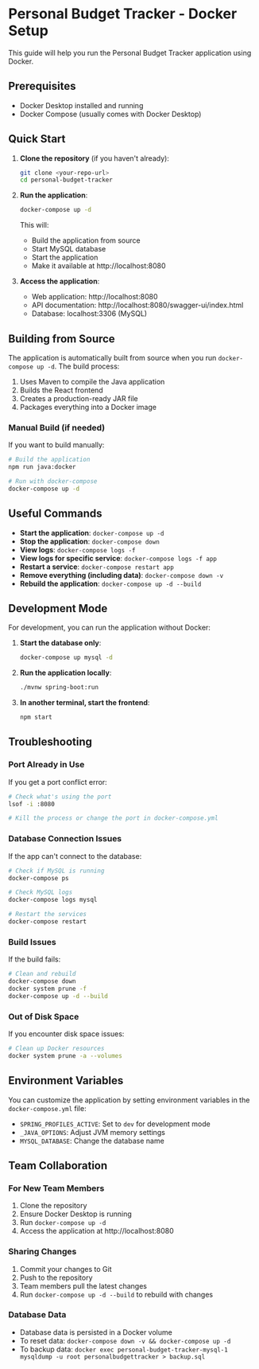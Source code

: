 # Personal Budget Tracker - Docker Setup

This guide will help you run the Personal Budget Tracker application using Docker.

## Prerequisites

- Docker Desktop installed and running
- Docker Compose (usually comes with Docker Desktop)

## Quick Start

1. **Clone the repository** (if you haven't already):

   ```bash
   git clone <your-repo-url>
   cd personal-budget-tracker
   ```

2. **Run the application**:

   ```bash
   docker-compose up -d
   ```

   This will:
   - Build the application from source
   - Start MySQL database
   - Start the application
   - Make it available at http://localhost:8080

3. **Access the application**:
   - Web application: http://localhost:8080
   - API documentation: http://localhost:8080/swagger-ui/index.html
   - Database: localhost:3306 (MySQL)

## Building from Source

The application is automatically built from source when you run `docker-compose up -d`. The build process:

1. Uses Maven to compile the Java application
2. Builds the React frontend
3. Creates a production-ready JAR file
4. Packages everything into a Docker image

### Manual Build (if needed)

If you want to build manually:

```bash
# Build the application
npm run java:docker

# Run with docker-compose
docker-compose up -d
```

## Useful Commands

- **Start the application**: `docker-compose up -d`
- **Stop the application**: `docker-compose down`
- **View logs**: `docker-compose logs -f`
- **View logs for specific service**: `docker-compose logs -f app`
- **Restart a service**: `docker-compose restart app`
- **Remove everything (including data)**: `docker-compose down -v`
- **Rebuild the application**: `docker-compose up -d --build`

## Development Mode

For development, you can run the application without Docker:

1. **Start the database only**:

   ```bash
   docker-compose up mysql -d
   ```

2. **Run the application locally**:

   ```bash
   ./mvnw spring-boot:run
   ```

3. **In another terminal, start the frontend**:
   ```bash
   npm start
   ```

## Troubleshooting

### Port Already in Use

If you get a port conflict error:

```bash
# Check what's using the port
lsof -i :8080

# Kill the process or change the port in docker-compose.yml
```

### Database Connection Issues

If the app can't connect to the database:

```bash
# Check if MySQL is running
docker-compose ps

# Check MySQL logs
docker-compose logs mysql

# Restart the services
docker-compose restart
```

### Build Issues

If the build fails:

```bash
# Clean and rebuild
docker-compose down
docker system prune -f
docker-compose up -d --build
```

### Out of Disk Space

If you encounter disk space issues:

```bash
# Clean up Docker resources
docker system prune -a --volumes
```

## Environment Variables

You can customize the application by setting environment variables in the `docker-compose.yml` file:

- `SPRING_PROFILES_ACTIVE`: Set to `dev` for development mode
- `_JAVA_OPTIONS`: Adjust JVM memory settings
- `MYSQL_DATABASE`: Change the database name

## Team Collaboration

### For New Team Members

1. Clone the repository
2. Ensure Docker Desktop is running
3. Run `docker-compose up -d`
4. Access the application at http://localhost:8080

### Sharing Changes

1. Commit your changes to Git
2. Push to the repository
3. Team members pull the latest changes
4. Run `docker-compose up -d --build` to rebuild with changes

### Database Data

- Database data is persisted in a Docker volume
- To reset data: `docker-compose down -v && docker-compose up -d`
- To backup data: `docker exec personal-budget-tracker-mysql-1 mysqldump -u root personalbudgettracker > backup.sql`
